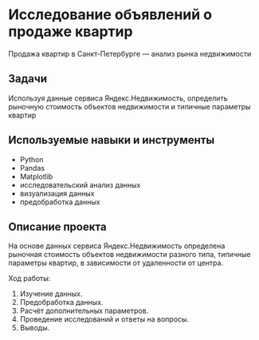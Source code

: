 # Исследование объявлений о продаже квартир
Продажа квартир в Санкт-Петербурге — анализ рынка недвижимости
## Задачи
Используя данные сервиса Яндекс.Недвижимость, определить рыночную стоимость объектов недвижимости и типичные параметры квартир
## Используемые навыки и инструменты
- Python
- Pandas
- Matplotlib
- исследовательский анализ данных
- визуализация данных
- предобработка данных
## Описание проекта
На основе данных сервиса Яндекс.Недвижимость определена рыночная стоимость объектов недвижимости разного типа, типичные параметры квартир, в зависимости от удаленности от центра.

Ход работы:
1. Изучение данных.
2. Предобработка данных.
3. Расчёт дополнительных параметров.
4. Проведение исследований и ответы на вопросы.
5. Выводы.
